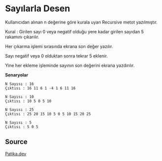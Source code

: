 # Sayılarla Desen

Kullanıcıdan alınan n değerine göre kurala uyan Recursive metot yazılmıştır.

Kural : Girilen sayı 0 veya negatif olduğu yere kadar girilen sayıdan 5 rakamını çıkarılır.

Her çıkarma işlemi sırasında ekrana son değer yazılır.

Sayı negatif veya 0 olduktan sonra tekrar 5 eklenir.

Yine her ekleme işleminde sayının son değerini ekrana yazdırılır.

**Senaryolar**

```
N Sayısı : 16
Çıktısı : 16 11 6 1 -4 1 6 11 16 

```

```
N Sayısı : 10
Çıktısı : 10 5 0 5 10 
```

```
N Sayısı : 25
Çıktısı : 25 20 15 10 5 0 5 10 15 20 25 
```

```
N Sayısı : 5
Çıktısı : 5 0 5 

```

## Source

[Patika.dev](https://www.patika.dev/tr)